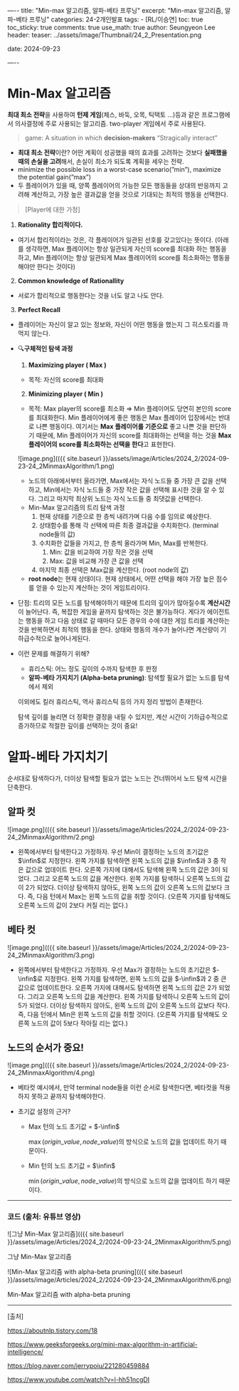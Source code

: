 —--
title: "Min-max 알고리즘, 알파-베타 프루닝"
excerpt: "Min-max 알고리즘, 알파-베타 프루닝"
categories: 24-2개인발표
tags: 
    - [RL/이승연]
toc: true
toc_sticky: true
comments: true
use_math: true
author: Seungyeon Lee
header:
  teaser: ../assets/image/Thumbnail/24_2_Presentation.png

date: 2024-09-23

—--

# Min-Max 알고리즘

**최대 최소 전략**을 사용하여 **턴제 게임**(체스, 바둑, 오목, 틱택토 …)등과 같은 프로그램에서 의사결정에 주로 사용되는 알고리즘. two-player 게임에서 주로 사용된다.

> game: A situation in which **decision-makers** “Stragically interact”
> 
- **최대 최소 전략**이란? 어떤 계획이 성공했을 때의 효과를 고려하는 것보다 **실패했을 때의 손실을 고려**해서, 손실이 최소가 되도록 계획을 세우는 전략.
- minimize the possible loss in a worst-case scenario(”min”), maximize the potential gain(”max”)
- 두 플레이어가 있을 때, 양쪽 플레이어의 가능한 모든 행동들을 상대의 반응까지 고려해 계산하고, 가장 높은 결과값을 얻을 것으로 기대되는 최적의 행동을 선택한다.

> [Player에 대한 가정]
1. **Rationality 합리적이다.**
- 여기서 합리적이라는 것은, 각 플레이어가 일관된 선호를 갖고있다는 뜻이다. (아래를 생각하면, Max 플레이어는 항상 일관되게 자신의 score를 최대화 하는 행동을 하고, Min 플레이어는 항상 일관되게 Max 플레이어의 score를 최소화하는 행동을 해야만 한다는 것이다)

2. **Common knowledge of Rationallity**
- 서로가 합리적으로 행동한다는 것을 너도 알고 나도 안다.

3. **Perfect Recall**
- 플레이어는 자신이 알고 있는 정보와, 자신이 어떤 행동을 했는지 그 히스토리를 까먹지 않는다.
> 

- 🔍**구체적인 탐색 과정**
    
    <aside>
    
    1. **Maximizing player ( Max )**
    - 목적: 자신의 score를 최대화
    2. **Minimizing player ( Min )**
    - 목적: Max player의 score를 최소화
    ⇒ Min 플레이어도 당연히 본인의 score를 최대화한다.
    Min 플레이어에게 좋은 행동은 Max 플레이어 입장에서는 반대로 나쁜 행동이다.
    여기서는 **Max 플레이어를 기준으로** 좋고 나쁜 것을 판단하기 때문에, Min 플레이어가 자신의 score를 최대화하는 선택을 하는 것을 **Max플레이어의 score를 최소화하는 선택을 한다**고 표현한다.
    </aside>
    
    ![image.png](({{ site.baseurl }}/assets/image/Articles/2024_2/2024-09-23-24_2MinmaxAlgorithm/1.png)
    
    - 노드의 아래에서부터 올라가면, Max에서는 자식 노드들 중 가장 큰 값을 선택하고, Min에서는 자식 노드들 중 가장 작은 값을 선택해 표시한 것을 알 수 있다. 그리고 마지막 최상위 노드는 자식 노드들 중 최댓값을 선택한다.
    - Min-Max 알고리즘의 트리 탐색 과정
        1. 현재 상태를 기준으로 한 층씩 내려가며 다음 수를 임의로 예상한다.
        2. 상태함수를 통해 각 선택에 따른 최종 결과값을 수치화한다. (terminal node들의 값)
        3. 수치화한 값들을 가지고, 한 층씩 올라가며 Min, Max를 반복한다.
            1. Min: 값을 비교하여 가장 작은 것을 선택
            2. Max: 값을 비교해 가장 큰 값을 선택
        4. 마지막 최종 선택은 Max값을 계산한다. (root node의 값)
    - **root node**는 현재 상태이다. 현재 상태에서, 어떤 선택을 해야 가장 높은 점수를 얻을 수 있는지 계산하는 것이 게임트리이다.

- 단점: 트리의 모든 노드를 탐색해야하기 때문에 트리의 깊이가 많아질수록 **계산시간**이 늘어난다. 즉, 복잡한 게임을 끝까지 탐색하는 것은 불가능하다. 게다가 에이전트는 행동을 하고 다음 상태로 갈 때마다 모든 경우의 수에 대한 게임 트리를 계산하는 것을 반복하면서 최적의 행동을 한다. 상태와 행동의 개수가 늘어나면 계산량이 기하급수적으로 늘어나게된다.

- 이런 문제를 해결하기 위해?
    - 휴리스틱: 어느 정도 깊이의 수까지 탐색한 후 판정
    - **알파-베타 가지치기 (Alpha-beta pruning)**: 탐색할 필요가 없는 노드를 탐색에서 제외
    
    이외에도 킬러 휴리스틱, 역사 휴리스틱 등의 가지 정리 방법이 존재한다.
    
    탐색 깊이를 늘리면 더 정확한 결정을 내릴 수 있지만, 계산 시간이 기하급수적으로 증가하므로 적절한 깊이를 선택하는 것이 중요!
    

# 알파-베타 가지치기

순서대로 탐색하다가, 더이상 탐색할 필요가 없는 노드는 건너뛰어서 노드 탐색 시간을 단축한다.

## 알파 컷

![image.png](({{ site.baseurl }}/assets/image/Articles/2024_2/2024-09-23-24_2MinmaxAlgorithm/2.png)

- 왼쪽에서부터 탐색한다고 가정하자. 우선 Min이 결정하는 노드의 초기값은 $\infin$로 지정한다. 왼쪽 가지를 탐색하면 왼쪽 노드의 값을 $\infin$과 3 중 작은 값으로 업데이트 한다. 오른쪽 가지에 대해서도 탐색해 왼쪽 노드의 값은 3이 되었다. 그리고 오른쪽 노드의 값을 계산한다. 왼쪽 가지를 탐색하니 오른쪽 노드의 값이 2가 되었다. 더이상 탐색하지 않아도, 왼쪽 노드의 값이 오른쪽 노드의 값보다 크다. 즉, 다음 턴에서 Max는 왼쪽 노드의 값을 취할 것이다. (오른쪽 가지를 탐색해도 오른쪽 노드의 값이 2보다 커질 리는 없다.)

## 베타 컷

![image.png](({{ site.baseurl }}/assets/image/Articles/2024_2/2024-09-23-24_2MinmaxAlgorithm/3.png)

- 왼쪽에서부터 탐색한다고 가정하자. 우선 Max가 결정하는 노드의 초기값은 $-\infin$로 지정한다. 왼쪽 가지를 탐색하면, 왼쪽 노드의 값을 $-\infin$과 2 중 큰 값으로 업데이트한다. 오른쪽 가지에 대해서도 탐색하면 왼쪽 노드의 값은 2가 되었다. 그리고 오른쪽 노드의 값을 계산한다. 왼쪽 가지를 탐색하니 오른쪽 노드의 값이 5가 되었다. 더이상 탐색하지 않아도, 왼쪽 노드의 값이 오른쪽 노드의 값보다 작다. 즉, 다음 턴에서 Min은 왼쪽 노드의 값을 취할 것이다. (오른쪽 가지를 탐색해도 오른쪽 노드의 값이 5보다 작아질 리는 없다.)

## 노드의 순서가 중요!

![image.png](({{ site.baseurl }}/assets/image/Articles/2024_2/2024-09-23-24_2MinmaxAlgorithm/4.png)

- 베타컷 예시에서, 만약 terminal node들을 이런 순서로 탐색한다면, 베타컷을 적용하지 못하고 끝까지 탐색해야한다.

- 초기값 설정의 근거?
    - Max 턴의 노드 초기값 = $-\infin$
        
        $\max(origin\_value,node\_value)$의 방식으로 노드의 값을 업데이트 하기 때문이다.
        
    - Min 턴의 노드 초기값 = $\infin$
        
        $\min(origin \_value,node\_value)$의 방식으로 노드의 값을 업데이트 하기 때문이다. 
        

---

### 코드 (출처: 유튜브 영상)

![그냥 Min-Max 알고리즘](({{ site.baseurl }}/assets/image/Articles/2024_2/2024-09-23-24_2MinmaxAlgorithm/5.png)

그냥 Min-Max 알고리즘

![Min-Max 알고리즘 with alpha-beta pruning](({{ site.baseurl }}/assets/image/Articles/2024_2/2024-09-23-24_2MinmaxAlgorithm/6.png)

Min-Max 알고리즘 with alpha-beta pruning

---

[출처]

https://aboutnlp.tistory.com/18

https://www.geeksforgeeks.org/mini-max-algorithm-in-artificial-intelligence/

https://blog.naver.com/jerrypoiu/221280459884

https://www.youtube.com/watch?v=l-hh51ncgDI